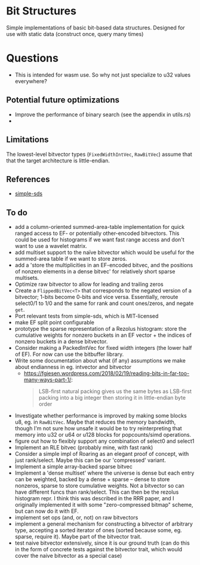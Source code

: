 # Bit Structures

Simple implementations of basic bit-based data structures. Designed for use with static data (construct once, query many times)

# Questions

- This is intended for wasm use. So why not just specialize to u32 values everywhere?


## Potential future optimizations

- Improve the performance of binary search (see the appendix in utils.rs)
- 

## Limitations

The lowest-level bitvector types (`FixedWidthIntVec`, `RawBitVec`) assume that that the target architecture is little-endian.

## References

- [simple-sds](https://github.com/jltsiren/simple-sds/)

## To do

- add a column-oriented summed-area-table implementation for quick ranged access to EF- or potentially other-encoded bitvectors. This could be used for histograms if we want fast range access and don't want to use a wavelet matrix.
- add multiset support to the naïve bitvector which would be useful for the summed-area table if we want to store zeros.
- add a 'store the multiplicities in an EF-encoded bitvec, and the positions of nonzero elements in a dense bitvec' for relatively short sparse multisets.
- Optimize raw bitvector to allow for leading and trailing zeros
- Create a `FlippedBitVec<T>` that corresponds to the negated version of a bitvector; 1-bits become 0-bits and vice versa. Essentially, reroute select0/1 to 1/0 and the same for rank and count ones/zeros, and negate `get`.
- Port relevant tests from simple-sds, which is MIT-licensed
- make EF split point configurable
- prototype the sparse representation of a Rezolus histogram: store the cumulative weights for nonzero buckets in an EF vector + the indices of nonzero buckets in a dense bitvector.
- Consider making a PackedIntVec for fixed width integers (the lower half of EF). For now can use the bitbuffer library.
- Write some documentation about what (if any) assumptions we make about endianness in eg. intvector and bitvector
  - https://fgiesen.wordpress.com/2018/02/19/reading-bits-in-far-too-many-ways-part-1/:
    > LSB-first natural packing gives us the same bytes as LSB-first packing into a big integer then storing it in little-endian byte order
- Investigate whether performance is improved by making some blocks u8, eg. in `RawBitVec`. Maybe that reduces the memory bandwidth, though I'm not sure how unsafe it would be to try reinterpreting that memory into u32 or u64 or u128 blocks for popcounts/simd operations.
- figure out how to flexibly support any combination of select0 and select1
- Implement an RLE bitvec (probably mine, with fast rank)
- Consider a simple impl of Roaring as an elegant proof of concept, with just rank/select. Maybe this can be our 'compressed' variant.
- Implement a simple array-backed sparse bitvec
- Implement a 'dense multiset' where the universe is dense but each entry can be weighted, backed by a dense + sparse – dense to store nonzeros, sparse to store cumulative weights. Not a bitvector so can have different funcs than rank/select. This can then be the rezolus histogram repr. I think this was described in the RRR paper, and I originally implemented it with some "zero-compressed bitmap" scheme, but can now do it with EF.
- implement set ops (and, or, not) on raw bitvectors
- implement a general mechanism for constructing a bitvector of arbitrary type, accepting a sorted iterator of ones (sorted because some, eg. sparse, require it). Maybe part of the bitvector trait.
- test naive bitvector extensively, since it is our ground truth (can do this in the form of concrete tests against the bitvector trait, which would cover the naive bitvector as a special case)